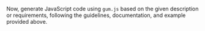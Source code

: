 Now, generate JavaScript code using `gum.js` based on the given description or requirements, following the guidelines, documentation, and example provided above.